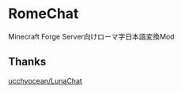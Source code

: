 # RomeChat

Minecraft Forge Server向けローマ字日本語変換Mod

## Thanks

[ucchyocean/LunaChat](https://github.com/ucchyocean/LunaChat)